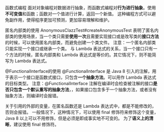 函数式编程
面对对象编程对数据进行抽象，而函数式编程对**行为进行抽象**。使用**不可变值**和函数；函数对一个值进行计算，返回一个新值。
这种编程方式可以避免副作用，使得程序更加可预测，更加容易理解和维护。

匿名内部类的使用
AnonymousClazzTest#createAnonymousTest
表明了匿名内部类的使用场景，当一个类只需要**使用一次**且需要实现接口或是改写类的**接口方法**的时候，可以使用匿名内部类，而避免创建一个类文件。
注意：一个匿名内部类只能实现一个接口或继承一个类。
与 Lambda 表达式的关系，当一个接口只有一个方法的时候，匿名内部类和 Lambda 表达式是等价的。其它情况下，则不能简写为 Lambda 表达式。

@FunctionalInterface的使用
@FunctionalInterface 是 Java 8 引入的注解，用于表示一个接口是函数式接口，只包含**一个抽象方法**。可以用作 Lambda 表达式的目标类型。
注意：@FunctionalInterface 注解在编译时会检查被注解的接口**是否只包含一个默认重写的抽象方法**，，如果接口包含多于一个抽象方法，或者没有抽象方法，则编译时会报错。

关于引用的外部的变量，在匿名函数还是 Lambda 表达式中，都是不能修改的，否则会报错。
一般情况下，这种情况下，可以使用 final 修饰符来修饰这个变量，Java 8 以上可以不用修饰，但是必须是即成事实地不可变的。
为了**语义上的清晰**，建议使用 final 修饰符。
